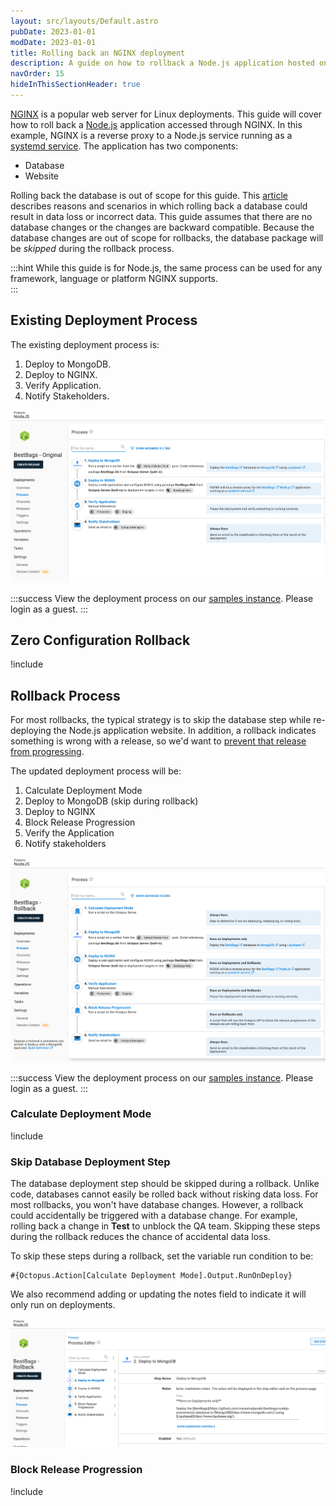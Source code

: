 ```yaml
---
layout: src/layouts/Default.astro
pubDate: 2023-01-01
modDate: 2023-01-01
title: Rolling back an NGINX deployment
description: A guide on how to rollback a Node.js application hosted on NGINX
navOrder: 15
hideInThisSectionHeader: true
---
```


[NGINX](https://nginx.org) is a popular web server for Linux deployments.  This guide will cover how to roll back a [Node.js](https://nodejs.org/en/) application accessed through NGINX.  In this example, NGINX is a reverse proxy to a Node.js service running as a [systemd service](https://wiki.debian.org/systemd/Services). The application has two components:

- Database
- Website

Rolling back the database is out of scope for this guide.  This [article](https://octopus.com/blog/database-rollbacks-pitfalls) describes reasons and scenarios in which rolling back a database could result in data loss or incorrect data.  This guide assumes that there are no database changes or the changes are backward compatible. Because the database changes are out of scope for rollbacks, the database package will be *skipped* during the rollback process.

:::hint
While this guide is for Node.js, the same process can be used for any framework, language or platform NGINX supports.  
:::

## Existing Deployment Process

The existing deployment process is:

1. Deploy to MongoDB.
1. Deploy to NGINX.
1. Verify Application.
1. Notify Stakeholders.

![Original deployment process for Node.js application](/docs/deployments/patterns/rollbacks/nginx/images/rollback-nginx-original-process.png)

:::success
View the deployment process on our [samples instance](https://samples.octopus.app/app#/Spaces-762/projects/01-octofx-original/deployments/process).  Please login as a guest.
:::

## Zero Configuration Rollback
!include <zero-configuration-rollback>

## Rollback Process

For most rollbacks, the typical strategy is to skip the database step while re-deploying the Node.js application website.  In addition, a rollback indicates something is wrong with a release, so we'd want to [prevent that release from progressing](/docs/releases/prevent-release-progression).

The updated deployment process will be:

1. Calculate Deployment Mode
1. Deploy to MongoDB (skip during rollback)
1. Deploy to NGINX
1. Block Release Progression
1. Verify the Application
1. Notify stakeholders

![simple rollback for windows deployment](/docs/deployments/patterns/rollbacks/nginx/images/rollback-nginx-simple-rollback.png)

:::success
View the deployment process on our [samples instance](https://samples.octopus.app/app#/Spaces-762/projects/bestbags-rollback/deployments/process).  Please login as a guest.
:::

### Calculate Deployment Mode

!include <calculate-deployment-mode>

### Skip Database Deployment Step

The database deployment step should be skipped during a rollback.  Unlike code, databases cannot easily be rolled back without risking data loss.  For most rollbacks, you won't have database changes.  However, a rollback could accidentally be triggered with a database change.  For example, rolling back a change in **Test** to unblock the QA team.   Skipping these steps during the rollback reduces the chance of accidental data loss.  

To skip these steps during a rollback, set the variable run condition to be:

```
#{Octopus.Action[Calculate Deployment Mode].Output.RunOnDeploy}
```

We also recommend adding or updating the notes field to indicate it will only run on deployments.

![windows updating notes field](/docs/deployments/patterns/rollbacks/nginx/images/rollback-nginx-notes-field.png)

### Block Release Progression

!include <prevent-release-progression>